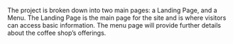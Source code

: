 The project is broken down into two main pages: a Landing Page, and a Menu. The Landing Page is the main page for the site and is where visitors can access basic information. The menu page will provide further details about the coffee shop’s offerings.
